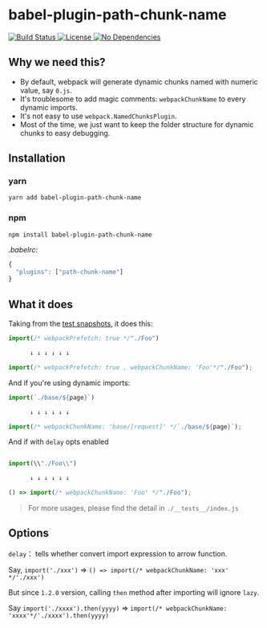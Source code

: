 # babel-plugin-path-chunk-name

<p>
  <a href="https://www.npmjs.com/package/babel-plugin-path-chunk-name">
    <img src="https://img.shields.io/teamcity/codebetter/bt428.svg" alt="Build Status" />
  </a>

  <a href="https://www.npmjs.com/package/babel-plugin-path-chunk-name">
    <img src="https://img.shields.io/npm/l/express.svg" alt="License" />
  </a>

  <a href="https://www.npmjs.com/package/babel-plugin-path-chunk-name">
    <img src="https://img.shields.io/badge/dependencies-none-brightgreen.svg" alt="No Dependencies" />
  </a>
</p>


## Why we need this?

- By default, webpack will generate dynamic chunks named with numeric value, say `0.js`.
- It's troublesome to add magic comments: `webpackChunkName` to every dynamic imports.
- It's not easy to use `webpack.NamedChunksPlugin`.
- Most of the time, we just want to keep the folder structure for dynamic chunks to easy debugging.

## Installation

### yarn
```
yarn add babel-plugin-path-chunk-name
```

### npm 
```
npm install babel-plugin-path-chunk-name
```

*.babelrc:*
```js
{
  "plugins": ["path-chunk-name"]
}
```


## What it does
Taking from the [test snapshots](./__tests__/__snapshots__/index.js.snap), it does this:

```js
import(/* webpackPrefetch: true */"./Foo")

      ↓ ↓ ↓ ↓ ↓ ↓

import(/* webpackPrefetch: true , webpackChunkName: 'Foo'*/"./Foo");
```

And if you're using dynamic imports:

```js
import(`./base/${page}`)

      ↓ ↓ ↓ ↓ ↓ ↓

import(/* webpackChunkName: 'base/[request]' */`./base/${page}`);
```

And if with `delay` opts enabled

```js

import(\\"./Foo\\")

      ↓ ↓ ↓ ↓ ↓ ↓

() => import(/* webpackChunkName: 'Foo' */"./Foo");

```

> For more usages, please find the detail in `./__tests__/index.js`

## Options

`delay`： tells whether convert import expression to arrow function.

Say, `import('./xxx')` => `() => import(/* webpackChunkName: 'xxx' */'./xxx')`

But since `1.2.0` version, calling `then` method after importing will ignore `lazy`.

Say `import('./xxxx').then(yyyy)` => `import(/* webpackChunkName: 'xxxx'*/'./xxxx').then(yyyy)`

